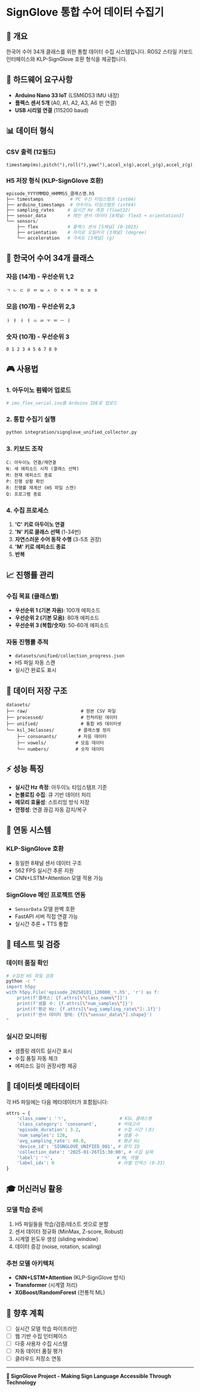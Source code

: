 # SignGlove 통합 수어 데이터 수집기

## 🎯 개요

한국어 수어 34개 클래스를 위한 통합 데이터 수집 시스템입니다. ROS2 스타일 키보드 인터페이스와 KLP-SignGlove 호환 형식을 제공합니다.

## 🔧 하드웨어 요구사항

- **Arduino Nano 33 IoT** (LSM6DS3 IMU 내장)
- **플렉스 센서 5개** (A0, A1, A2, A3, A6 핀 연결)
- **USB 시리얼 연결** (115200 baud)

## 📊 데이터 형식

### CSV 출력 (12필드)
```
timestamp(ms),pitch(°),roll(°),yaw(°),accel_x(g),accel_y(g),accel_z(g),flex1,flex2,flex3,flex4,flex5
```

### H5 저장 형식 (KLP-SignGlove 호환)
```python
episode_YYYYMMDD_HHMMSS_클래스명.h5
├── timestamps          # PC 수신 타임스탬프 (int64)
├── arduino_timestamps  # 아두이노 타임스탬프 (int64)
├── sampling_rates     # 실시간 Hz 측정 (float32)
├── sensor_data        # 메인 센서 데이터 [8채널: flex5 + orientation3]
└── sensors/
    ├── flex           # 플렉스 센서 [5채널] (0-1023)
    ├── orientation    # 자이로 오일러각 [3채널] (degree)
    └── acceleration   # 가속도 [3채널] (g)
```

## 🤟 한국어 수어 34개 클래스

### 자음 (14개) - 우선순위 1,2
```
ㄱ ㄴ ㄷ ㄹ ㅁ ㅂ ㅅ ㅇ ㅈ ㅊ ㅋ ㅌ ㅍ ㅎ
```

### 모음 (10개) - 우선순위 2,3
```
ㅏ ㅑ ㅓ ㅕ ㅗ ㅛ ㅜ ㅠ ㅡ ㅣ
```

### 숫자 (10개) - 우선순위 3
```
0 1 2 3 4 5 6 7 8 9
```

## 🎮 사용법

### 1. 아두이노 펌웨어 업로드
```bash
# imu_flex_serial.ino를 Arduino IDE로 업로드
```

### 2. 통합 수집기 실행
```bash
python integration/signglove_unified_collector.py
```

### 3. 키보드 조작
```
C: 아두이노 연결/재연결
N: 새 에피소드 시작 (클래스 선택)
M: 현재 에피소드 종료
P: 진행 상황 확인
R: 진행률 재계산 (H5 파일 스캔)
Q: 프로그램 종료
```

### 4. 수집 프로세스
1. **'C' 키로 아두이노 연결**
2. **'N' 키로 클래스 선택** (1-34번)
3. **자연스러운 수어 동작 수행** (3-5초 권장)
4. **'M' 키로 에피소드 종료**
5. **반복**

## 📈 진행률 관리

### 수집 목표 (클래스별)
- **우선순위 1 (기본 자음)**: 100개 에피소드
- **우선순위 2 (기본 모음)**: 80개 에피소드
- **우선순위 3 (복합/숫자)**: 50-60개 에피소드

### 자동 진행률 추적
- `datasets/unified/collection_progress.json`
- H5 파일 자동 스캔
- 실시간 완료도 표시

## 🔄 데이터 저장 구조

```
datasets/
├── raw/                    # 원본 CSV 파일
├── processed/              # 전처리된 데이터
├── unified/                # 통합 H5 데이터셋
└── ksl_34classes/         # 클래스별 정리
    ├── consonants/        # 자음 데이터
    ├── vowels/           # 모음 데이터
    └── numbers/          # 숫자 데이터
```

## ⚡ 성능 특징

- **실시간 Hz 측정**: 아두이노 타임스탬프 기준
- **논블로킹 수집**: 큐 기반 데이터 처리
- **메모리 효율성**: 스트리밍 방식 저장
- **안정성**: 연결 끊김 자동 감지/복구

## 🔗 연동 시스템

### KLP-SignGlove 호환
- 동일한 8채널 센서 데이터 구조
- 562 FPS 실시간 추론 지원
- CNN+LSTM+Attention 모델 적용 가능

### SignGlove 메인 프로젝트 연동
- `SensorData` 모델 완벽 호환
- FastAPI 서버 직접 연결 가능
- 실시간 추론 + TTS 통합

## 🧪 테스트 및 검증

### 데이터 품질 확인
```bash
# 수집된 H5 파일 검증
python -c "
import h5py
with h5py.File('episode_20250101_120000_ㄱ.h5', 'r') as f:
    print(f'클래스: {f.attrs[\"class_name\"]}')
    print(f'샘플 수: {f.attrs[\"num_samples\"]}')
    print(f'평균 Hz: {f.attrs[\"avg_sampling_rate\"]:.1f}')
    print(f'센서 데이터 형태: {f[\"sensor_data\"].shape}')
"
```

### 실시간 모니터링
- 샘플링 레이트 실시간 표시
- 수집 품질 자동 체크
- 에피소드 길이 권장사항 제공

## 📝 데이터셋 메타데이터

각 H5 파일에는 다음 메타데이터가 포함됩니다:

```python
attrs = {
    'class_name': 'ㄱ',                    # KSL 클래스명
    'class_category': 'consonant',        # 카테고리
    'episode_duration': 3.2,              # 수집 시간 (초)
    'num_samples': 128,                   # 샘플 수
    'avg_sampling_rate': 40.0,            # 평균 Hz
    'device_id': 'SIGNGLOVE_UNIFIED_001', # 장치 ID
    'collection_date': '2025-01-26T15:30:00', # 수집 날짜
    'label': 'ㄱ',                        # ML 라벨
    'label_idx': 0                        # 라벨 인덱스 (0-33)
}
```

## 🎓 머신러닝 활용

### 모델 학습 준비
1. H5 파일들을 학습/검증/테스트 셋으로 분할
2. 센서 데이터 정규화 (MinMax, Z-score, Robust)
3. 시계열 윈도우 생성 (sliding window)
4. 데이터 증강 (noise, rotation, scaling)

### 추천 모델 아키텍처
- **CNN+LSTM+Attention** (KLP-SignGlove 방식)
- **Transformer** (시계열 처리)
- **XGBoost/RandomForest** (전통적 ML)

## 🔮 향후 계획

- [ ] 실시간 모델 학습 파이프라인
- [ ] 웹 기반 수집 인터페이스
- [ ] 다중 사용자 수집 시스템
- [ ] 자동 데이터 품질 평가
- [ ] 클라우드 저장소 연동

---

**🤟 SignGlove Project - Making Sign Language Accessible Through Technology**

